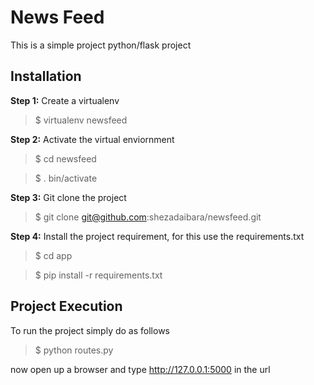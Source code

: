 # News Feed 

This is a simple project python/flask project


## Installation

__Step 1:__ Create a virtualenv
> $ virtualenv newsfeed

__Step 2:__ Activate the virtual enviornment
> $ cd newsfeed

> $ . bin/activate

__Step 3:__ Git clone the project
> $ git clone git@github.com:shezadaibara/newsfeed.git

__Step 4:__ Install the project requirement, for this use the requirements.txt
> $ cd app

> $ pip install -r requirements.txt


## Project Execution

To run the project simply do as follows
> $ python routes.py

now open up a browser and type http://127.0.0.1:5000 in the url








